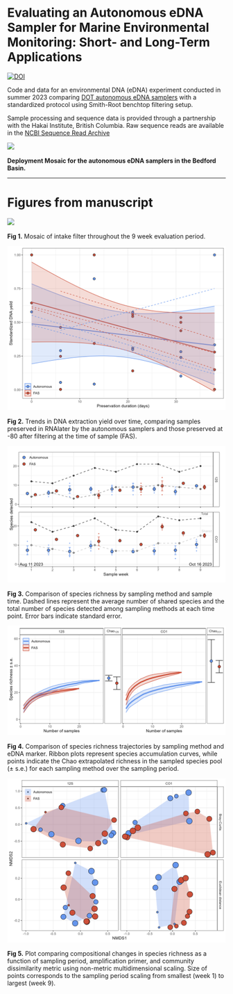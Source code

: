 # Evaluating an Autonomous eDNA Sampler for Marine Environmental Monitoring: Short- and Long-Term Applications

[![DOI](https://zenodo.org/badge/777918323.svg)](https://zenodo.org/doi/10.5281/zenodo.13126692)

Code and data for an environmental DNA (eDNA) experiment conducted in summer 2023 comparing [DOT autonomous eDNA samplers](https://dartmouthocean.com/products/edna-sampler) with a standardized protocol using Smith-Root benchtop filtering setup. 

Sample processing and sequence data is provided through a partnership with the Hakai Institute, British Columbia. Raw sequence reads are available in the [NCBI Sequence Read Archive](https://www.ncbi.nlm.nih.gov/bioproject/PRJNA1139183)

![](figures/DeploymentMosaic-01.png)

__Deployment Mosaic for the autonomous eDNA samplers in the Bedford Basin.__

***

# Figures from manuscript

![](figures/DOT_Biofouling_Mosaic-01.png)

__Fig 1.__ Mosaic of intake filter throughout the 9 week evaluation period. 

![](figures/DNAYield_time.png)

__Fig 2.__ Trends in DNA extraction yield over time, comparing samples preserved in RNAlater by the autonomous samplers and those preserved at -80 after filtering at the time of sample (FAS).

![](figures/marker_method_comparision.png)

__Fig 3.__ Comparison of species richness by sampling method and sample time. Dashed lines represent the average number of shared species and the total number of species detected among sampling methods at each time point. Error bars indicate standard error.

![](figures/richness_estimate_mosaic.png)

__Fig 4.__ Comparison of species richness trajectories by sampling method and eDNA marker. Ribbon plots represent species accumulation curves, while points indicate the Chao extrapolated richness in the sampled species pool (± s.e.) for each sampling method over the sampling period. 

![](figures/nmds_plot_all.png)

__Fig 5.__ Plot comparing compositional changes in species richness as a function of sampling period, amplification primer, and community dissimilarity metric using non-metric multidimensional scaling. Size of points corresponds to the sampling period scaling from smallest (week 1) to largest (week 9).
